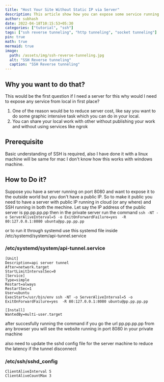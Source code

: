 ```yaml
---
title: "Host Your Site Without Static IP via Server"
description: This article show how you can expose some service running in your local machine to outside world without static IP via any public server. 
author: subhash
date: 2022-04-18T10:15:53+05:30
categories: ["tutorial", "ssh"]
tags: ["ssh reverse tunneling", "http tunneling", "socket tunneling"]
pin: true
math: true
mermaid: true
image:
  path: /assets/img/ssh-reverse-tunneling.jpg
  alt: "SSH Reverse tunneling"
  caption: "SSH Reverse tunneling"
---
```


## Why you want to do that?
This would be the first question if I need a server for this why would I need to expose any service from local in first place?
1. One of the reason would be to reduce server cost, like say you want to do some graphic intensive task which you can do in your local.
2. You can share your local work with other without publishing your work and without using services like ngrok

## Prerequisite
Basic understanding of SSH is required, also I have done it with a linux machine will be same for mac I don't know how this works with windows machine.

## How to Do it?
Suppose you have a server running on port 8080 and want to expose it to the outside world but you don't have a public IP.
So to make it public you need to have a server with public IP running in cloud (or any where) and SSH running in both the mechine.
Let say the IP address of the public server is pp.pp.pp.pp
then in the private server run the command ```ssh -NT -o ServerAliveInterval=5 -o ExitOnForwardFailure=yes  -R 80:127.0.0.1:8080 ubuntu@pp.pp.pp.pp```

or to run it through systemd use this systemd file inside /etc/systemd/system/api-tunnel.service

### /etc/systemd/system/api-tunnel.service
```config
[Unit]
Description=api server tunnel
After=network.target
StartLimitIntervalSec=0
[Service]
Type=simple
Restart=always
RestartSec=1
User=ubuntu
ExecStart=/usr/bin/env ssh -NT -o ServerAliveInterval=5 -o ExitOnForwardFailure=yes  -R 80:127.0.0.1:8080 ubuntu@pp.pp.pp.pp

[Install]
WantedBy=multi-user.target
```

after succesfully running the command if you go the url pp.pp.pp.pp from any browser you will see the website running in port 8080 in your private machine

also need to update the sshd config file for the server machine to reduce the latency if the tunnel disconnect
### /etc/ssh/sshd_config
```
ClientAliveInterval 5
ClientAliveCountMax 3
```
